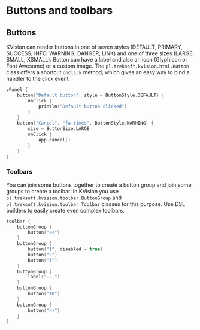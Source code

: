 # Buttons and toolbars

## Buttons

KVision can render buttons in one of seven styles \(DEFAULT, PRIMARY, SUCCESS, INFO, WARNING, DANGER, LINK\) and one of three sizes \(LARGE, SMALL, XSMALL\). Button can have a label and also an icon \(Glyphicon or Font Awesome\) or a custom image. The `pl.treksoft.kvision.html.Button` class offers a shortcut `onClick` method, which gives an easy way to bind a handler to the click event.

```kotlin
vPanel {
    button("Default button", style = ButtonStyle.DEFAULT) {
        onClick {
            println("Default button clicked")
        }
    }
    button("Cancel", "fa-times", ButtonStyle.WARNING) {
        size = ButtonSize.LARGE
        onClick {
            App.cancel()
        }
    }
}
```

### Toolbars

You can join some buttons together to create a button group and join some groups to create a toolbar. In KVision you use `pl.treksoft.kvision.toolbar.ButtonGroup` and  `pl.treksoft.kvision.toolbar.Toolbar` classes for this purpose. Use DSL builders to easily create even complex toolbars.

```kotlin
toolbar {
    buttonGroup {
        button("<<")
    }
    buttonGroup {
        button("1", disabled = true)
        button("2")
        button("3")
    }
    buttonGroup {
        label("...")
    }
    buttonGroup {
        button("10")
    }
    buttonGroup {
        button(">>")
    }
}
```



